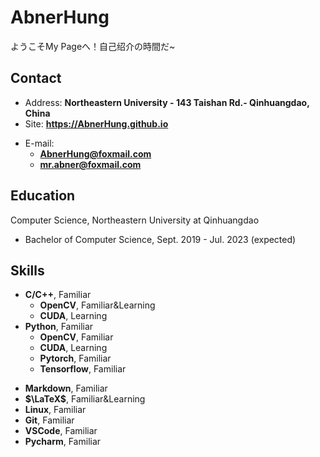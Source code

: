 # AbnerHung

ようこそMy Pageへ！自己绍介の時間だ~


<!-- .slide -->

## Contact

- Address: **Northeastern University - 143 Taishan Rd.- Qinhuangdao, China**
- Site: **<https://AbnerHung.github.io>**

<!-- .slide vertical=true -->

- E-mail:
  - **[AbnerHung@foxmail.com](mailto:AbnerHung@foxmail.com)**
  - **[mr.abner@foxmail.com](mailto:mr.abner@foxmail.com)**

<!-- .slide -->

## Education

<!-- .slide vertical=true -->

 Computer Science, Northeastern University at Qinhuangdao

- Bachelor of Computer Science, Sept. 2019 - Jul. 2023 (expected)

<!-- .slide -->
## Skills

<!-- .slide vertical=true -->

- **C/C++**, Familiar
  - **OpenCV**, Familiar&Learning
  - **CUDA**, Learning
- **Python**, Familiar
  - **OpenCV**, Familiar
  - **CUDA**, Learning
  - **Pytorch**, Familiar
  - **Tensorflow**, Familiar

<!-- .slide vertical=true -->

- **Markdown**, Familiar
- **$\LaTeX$**, Familiar&Learning
- **Linux**, Familiar
- **Git**, Familiar
- **VSCode**, Familiar
- **Pycharm**, Familiar
